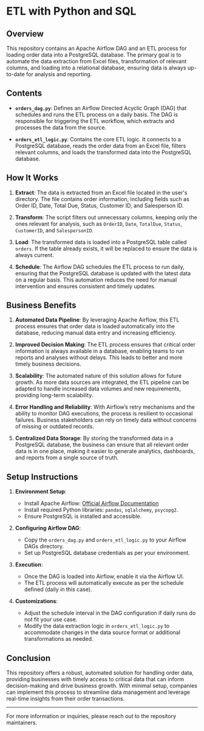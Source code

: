 # ETL with Python and SQL

## Overview

This repository contains an Apache Airflow DAG and an ETL process for loading order data into a PostgreSQL database. The primary goal is to automate the data extraction from Excel files, transformation of relevant columns, and loading into a relational database, ensuring data is always up-to-date for analysis and reporting.

## Contents

- **`orders_dag.py`**: Defines an Airflow Directed Acyclic Graph (DAG) that schedules and runs the ETL process on a daily basis. The DAG is responsible for triggering the ETL workflow, which extracts and processes the data from the source.
  
- **`orders_etl_logic.py`**: Contains the core ETL logic. It connects to a PostgreSQL database, reads the order data from an Excel file, filters relevant columns, and loads the transformed data into the PostgreSQL database.

## How It Works

1. **Extract**: The data is extracted from an Excel file located in the user's directory. The file contains order information, including fields such as Order ID, Date, Total Due, Status, Customer ID, and Salesperson ID.

2. **Transform**: The script filters out unnecessary columns, keeping only the ones relevant for analysis, such as `OrderID`, `Date`, `TotalDue`, `Status`, `CustomerID`, and `SalespersonID`.

3. **Load**: The transformed data is loaded into a PostgreSQL table called `orders`. If the table already exists, it will be replaced to ensure the data is always current.

4. **Schedule**: The Airflow DAG schedules the ETL process to run daily, ensuring that the PostgreSQL database is updated with the latest data on a regular basis. This automation reduces the need for manual intervention and ensures consistent and timely updates.

## Business Benefits

1. **Automated Data Pipeline**: By leveraging Apache Airflow, this ETL process ensures that order data is loaded automatically into the database, reducing manual data entry and increasing efficiency.
   
2. **Improved Decision Making**: The ETL process ensures that critical order information is always available in a database, enabling teams to run reports and analyses without delays. This leads to better and more timely business decisions.

3. **Scalability**: The automated nature of this solution allows for future growth. As more data sources are integrated, the ETL pipeline can be adapted to handle increased data volumes and new requirements, providing long-term scalability.

4. **Error Handling and Reliability**: With Airflow’s retry mechanisms and the ability to monitor DAG executions, the process is resilient to occasional failures. Business stakeholders can rely on timely data without concerns of missing or outdated records.

5. **Centralized Data Storage**: By storing the transformed data in a PostgreSQL database, the business can ensure that all relevant order data is in one place, making it easier to generate analytics, dashboards, and reports from a single source of truth.

## Setup Instructions

1. **Environment Setup**:
    - Install Apache Airflow: [Official Airflow Documentation](https://airflow.apache.org/docs/apache-airflow/stable/installation/index.html)
    - Install required Python libraries: `pandas`, `sqlalchemy`, `psycopg2`.
    - Ensure PostgreSQL is installed and accessible.

2. **Configuring Airflow DAG**:
    - Copy the `orders_dag.py` and `orders_etl_logic.py` to your Airflow DAGs directory.
    - Set up PostgreSQL database credentials as per your environment.

3. **Execution**:
    - Once the DAG is loaded into Airflow, enable it via the Airflow UI.
    - The ETL process will automatically execute as per the schedule defined (daily in this case).

4. **Customizations**:
    - Adjust the schedule interval in the DAG configuration if daily runs do not fit your use case.
    - Modify the data extraction logic in `orders_etl_logic.py` to accommodate changes in the data source format or additional transformations as needed.

## Conclusion

This repository offers a robust, automated solution for handling order data, providing businesses with timely access to critical data that can inform decision-making and drive business growth. With minimal setup, companies can implement this process to streamline data management and leverage real-time insights from their order transactions.

---

For more information or inquiries, please reach out to the repository maintainers.
